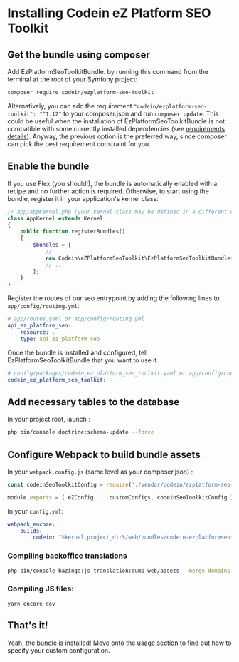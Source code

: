 # Installing Codein eZ Platform SEO Toolkit

## Get the bundle using composer

Add EzPlatformSeoToolkitBundle. by running this command from the terminal at the root of
your Symfony project:

```bash
composer require codein/ezplatform-seo-toolkit
```

Alternatively, you can add the requirement `"codein/ezplatform-seo-toolkit": "^1.12"` to your composer.json and run `composer update`.
This could be useful when the installation of EzPlatformSeoToolkitBundle is not compatible with some currently installed dependencies (see [requirements details][1]).
Anyway, the previous option is the preferred way, since composer can pick the best requirement constraint for you.

## Enable the bundle

If you use Flex (you should!), the bundle is automatically enabled with a recipe and no further action is required.
Otherwise, to start using the bundle, register it in your application's kernel class:

```php
// app/AppKernel.php (your kernel class may be defined in a different class/path)
class AppKernel extends Kernel
{
    public function registerBundles()
    {
        $bundles = [
            // ...
            new Codein\eZPlatformSeoToolkit\EzPlatformSeoToolkitBundle(),
            // ...
        ];
    }
}
```

Register the routes of our seo entrypoint by adding the following lines to ``app/config/routing.yml``:


```yaml
# app/routes.yaml or app/config/routing.yml
api_ez_platform_seo:
    resource: .
    type: api_ez_platform_seo
```

Once the bundle is installed and configured, tell
EzPlatformSeoToolkitBundle that you want to use it.

```yaml
# config/packages/codein_ez_platform_seo_toolkit.yaml or app/config/config.yml
codein_ez_platform_seo_toolkit: ~
```

## Add necessary tables to the database

In your project root, launch :
```bash
php bin/console doctrine:schema-update --force
```

## Configure Webpack to build bundle assets

In your `webpack.config.js` (same level as your composer.json) :
```js
const codeinSeoToolkitConfig = require('./vendor/codein/ezplatform-seo-toolkit/bundle/Resources/encore/codein.config.js')(Encore);

module.exports = [ eZConfig, ...customConfigs, codeinSeoToolkitConfig ];
```

In your `config.yml`:
```yml
webpack_encore:
    builds:
        codein: "%kernel.project_dir%/web/bundles/codein-ezplatformseotoolkit"
```

### Compiling backoffice translations

```bash
php bin/console bazinga:js-translation:dump web/assets --merge-domains
```

### Compiling JS files: 
```
yarn encore dev
```

## That's it!

Yeah, the bundle is installed! Move onto the [usage section](USAGE.md) to find out how to specify your custom configuration.

[1]: REQUIREMENTS.md
